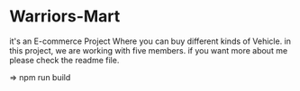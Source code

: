 # Warriors-Mart
it's an E-commerce Project Where you can buy different kinds of Vehicle. in this project, we are working with five members. if you want more about me please check the readme file.

=> npm run build
